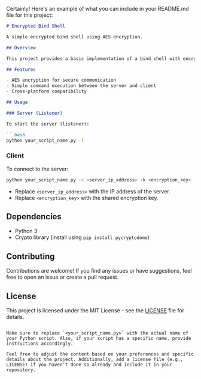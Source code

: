 Certainly! Here's an example of what you can include in your README.md file for this project:

```markdown
# Encrypted Bind Shell

A simple encrypted bind shell using AES encryption.

## Overview

This project provides a basic implementation of a bind shell with encryption using the AES algorithm. The bind shell allows for secure communication between the server and client.

## Features

- AES encryption for secure communication
- Simple command execution between the server and client
- Cross-platform compatibility

## Usage

### Server (Listener)

To start the server (listener):

```bash
python your_script_name.py -l
```

### Client

To connect to the server:

```bash
python your_script_name.py -c <server_ip_address> -k <encryption_key>
```

- Replace `<server_ip_address>` with the IP address of the server.
- Replace `<encryption_key>` with the shared encryption key.

## Dependencies

- Python 3
- Crypto library (install using `pip install pycryptodome`)

## Contributing

Contributions are welcome! If you find any issues or have suggestions, feel free to open an issue or create a pull request.

## License

This project is licensed under the MIT License - see the [LICENSE](LICENSE) file for details.
```

Make sure to replace `<your_script_name.py>` with the actual name of your Python script. Also, if your script has a specific name, provide instructions accordingly.

Feel free to adjust the content based on your preferences and specific details about the project. Additionally, add a license file (e.g., LICENSE) if you haven't done so already and include it in your repository.
